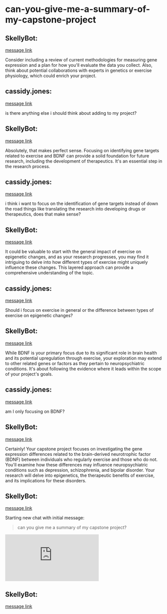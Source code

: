 # can-you-give-me-a-summary-of-my-capstone-project

## **SkellyBot**:

 [message link](https://discord.com/channels/1194766712680222800/1211864638522658866/1211867329781047356) 

 Consider including a review of current methodologies for measuring gene expression and a plan for how you'll evaluate the data you collect. Also, think about potential collaborations with experts in genetics or exercise physiology, which could enrich your project.

## **cassidy.jones**:

 [message link](https://discord.com/channels/1194766712680222800/1211864638522658866/1211867328044859432) 

 is there anything else i should think about adding to my project?

## **SkellyBot**:

 [message link](https://discord.com/channels/1194766712680222800/1211864638522658866/1211866608059023392) 

 Absolutely, that makes perfect sense. Focusing on identifying gene targets related to exercise and BDNF can provide a solid foundation for future research, including the development of therapeutics. It's an essential step in the research process.

## **cassidy.jones**:

 [message link](https://discord.com/channels/1194766712680222800/1211864638522658866/1211866604300804106) 

 i think i want to focus on the identification of gene targets instead of down the road things like translating the research into developing drugs or therapeutics, does that make sense?

## **SkellyBot**:

 [message link](https://discord.com/channels/1194766712680222800/1211864638522658866/1211864949165531186) 

 It could be valuable to start with the general impact of exercise on epigenetic changes, and as your research progresses, you may find it intriguing to delve into how different types of exercise might uniquely influence these changes. This layered approach can provide a comprehensive understanding of the topic.

## **cassidy.jones**:

 [message link](https://discord.com/channels/1194766712680222800/1211864638522658866/1211864947374559292) 

 Should i focus on exercise in general or the difference between types of exercise on epigenetic changes?

## **SkellyBot**:

 [message link](https://discord.com/channels/1194766712680222800/1211864638522658866/1211864802784186379) 

 While BDNF is your primary focus due to its significant role in brain health and its potential upregulation through exercise, your exploration may extend to other related genes or factors as they pertain to neuropsychiatric conditions. It's about following the evidence where it leads within the scope of your project's goals.

## **cassidy.jones**:

 [message link](https://discord.com/channels/1194766712680222800/1211864638522658866/1211864799521153124) 

 am I only focusing on BDNF?

## **SkellyBot**:

 [message link](https://discord.com/channels/1194766712680222800/1211864638522658866/1211864646760267776) 

 Certainly! Your capstone project focuses on investigating the gene expression differences related to the brain-derived neurotrophic factor (BDNF) between individuals who regularly exercise and those who do not. You'll examine how these differences may influence neuropsychiatric conditions such as depression, schizophrenia, and bipolar disorder. Your research will delve into epigenetics, the therapeutic benefits of exercise, and its implications for these disorders.

## **SkellyBot**:

 [message link](https://discord.com/channels/1194766712680222800/1211864638522658866/1211864642058584087) 

 Starting new chat with initial message:

> can you give me a summary of my capstone project?

![chat-1211864638522658866.json](https://cdn.discordapp.com/attachments/1211864638522658866/1211867340757803069/chat-1211864638522658866.json?ex=6614ac69&is=66023769&hm=29c132863d21f529320582077f8a41150af55628768632af93a69af78620e6a0&)

## **SkellyBot**:

 [message link](https://discord.com/channels/1194766712680222800/1211864638522658866/1211864639680413777) 

 

